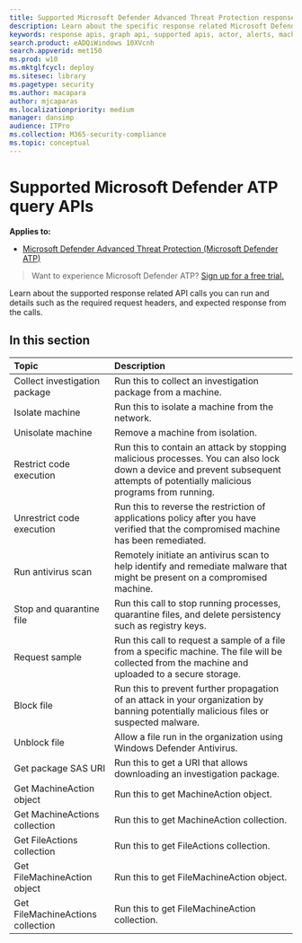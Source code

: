 ```yaml
---
title: Supported Microsoft Defender Advanced Threat Protection response APIs  
description: Learn about the specific response related Microsoft Defender Advanced Threat Protection API calls. 
keywords: response apis, graph api, supported apis, actor, alerts, machine, user, domain, ip, file
search.product: eADQiWindows 10XVcnh
search.appverid: met150
ms.prod: w10
ms.mktglfcycl: deploy
ms.sitesec: library
ms.pagetype: security
ms.author: macapara
author: mjcaparas
ms.localizationpriority: medium
manager: dansimp
audience: ITPro
ms.collection: M365-security-compliance 
ms.topic: conceptual
---
```


# Supported Microsoft Defender ATP query APIs 

**Applies to:**
- [Microsoft Defender Advanced Threat Protection (Microsoft Defender ATP)](https://go.microsoft.com/fwlink/p/?linkid=2069559)


>Want to experience Microsoft Defender ATP? [Sign up for a free trial.](https://www.microsoft.com/WindowsForBusiness/windows-atp?ocid=docs-wdatp-supported-response-apis-abovefoldlink) 

Learn about the supported response related API calls you can run and details such as the required request headers, and expected response from the calls.

## In this section
Topic | Description
:---|:---
Collect investigation package | Run this to collect an investigation package from a machine.
Isolate machine | Run this to isolate a machine from the network.
Unisolate machine | Remove a machine from isolation. 
Restrict code execution | Run this to contain an attack by stopping malicious processes. You can also lock down a device and prevent subsequent attempts of potentially malicious programs from running.
Unrestrict code execution | Run this to reverse the restriction of applications policy after you have verified that the compromised machine has been remediated.
Run antivirus scan | Remotely initiate an antivirus scan to help identify and remediate malware that might be present on a compromised machine.
Stop and quarantine file |  Run this call to stop running processes, quarantine  files, and delete persistency such as registry keys.
Request sample | Run this call to request a sample of a file from a specific machine. The file will be collected from the machine and uploaded to a secure storage.
Block file | Run this to prevent further propagation of an attack in your organization by banning potentially malicious files or suspected malware. 
Unblock file | Allow a file run in the organization using Windows Defender Antivirus.
Get package SAS URI | Run this to get a URI that allows downloading an investigation package.
Get MachineAction object | Run this to get MachineAction object.
Get MachineActions collection | Run this to get MachineAction collection.
Get FileActions collection | Run this to get FileActions collection.
Get FileMachineAction object | Run this to get FileMachineAction object.
Get FileMachineActions collection | Run this to get FileMachineAction collection.




